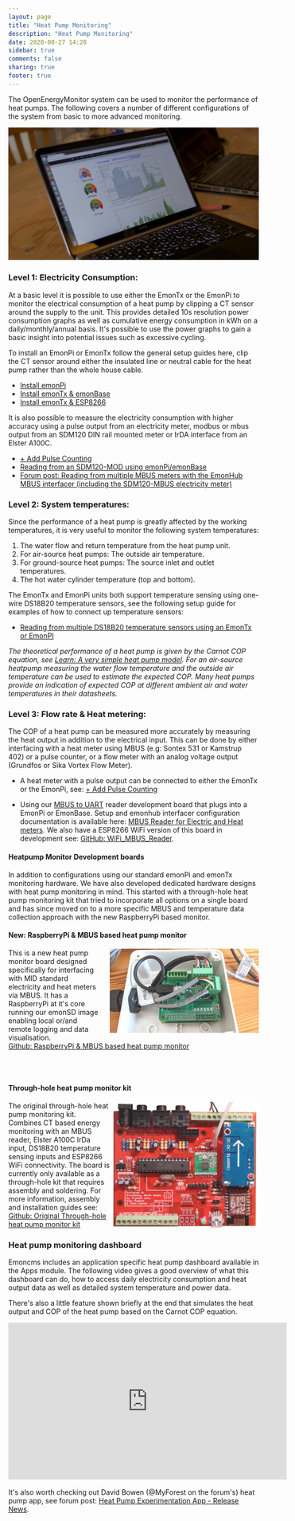 ```yaml
---
layout: page
title: "Heat Pump Monitoring"
description: "Heat Pump Monitoring"
date: 2020-08-27 14:28
sidebar: true
comments: false
sharing: true
footer: true
---
```


The OpenEnergyMonitor system can be used to monitor the performance of heat pumps. The following covers a number of different configurations of the system from basic to more advanced monitoring.

![HeatpumpMonitoring](/images/applications/heatpump/hpdata.png)

### Level 1: Electricity Consumption:

At a basic level it is possible to use either the EmonTx or the EmonPi to monitor the electrical consumption of a heat pump by clipping a CT sensor around the supply to the unit. This provides detailed 10s resolution power consumption graphs as well as cumulative energy consumption in kWh on a daily/monthly/annual basis. It's possible to use the power graphs to gain a basic insight into potential issues such as excessive cycling.

To install an EmonPi or EmonTx follow the general setup guides here, clip the CT sensor around either the insulated line or neutral cable for the heat pump rather than the whole house cable.

- [Install emonPi](/setup/install/)
- [Install emonTx & emonBase](/setup/install-emontx/)
- [Install emonTx & ESP8266](/setup/esp8266-adapter-emontx/)

It is also possible to measure the electricity consumption with higher accuracy using a pulse output from an electricity meter, modbus or mbus output from an SDM120 DIN rail mounted meter or IrDA interface from an Elster A100C.

- [+ Add Pulse Counting](/setup/pulse-counting/)
- [Reading from an SDM120-MOD using emonPi/emonBase](/integrations/emonhub-interfacers)
- [Forum post: Reading from multiple MBUS meters with the EmonHub MBUS interfacer (including the SDM120-MBUS electricity meter)](https://community.openenergymonitor.org/t/reading-from-multiple-mbus-meters-with-the-emonhub-mbus-interfacer/18159)
<!--- Reading from an Elster A100C IrDa interface with an Arduino Nano (Coming soon)-->

### Level 2: System temperatures:

Since the performance of a heat pump is greatly affected by the working temperatures, it is very useful to monitor the following system temperatures:

1. The water flow and return temperature from the heat pump unit.
2. For air-source heat pumps: The outside air temperature.
3. For ground-source heat pumps: The source inlet and outlet temperatures.
4. The hot water cylinder temperature (top and bottom).

The EmonTx and EmonPi units both support temperature sensing using one-wire DS18B20 temperature sensors, see the following setup guide for examples of how to connect up temperature sensors:

- [Reading from multiple DS18B20 temperature sensors using an EmonTx or EmonPI](/setup/temperature-sensors/)

*The theoretical performance of a heat pump is given by the Carnot COP equation, see [Learn: A very simple heat pump model](https://learn.openenergymonitor.org/sustainable-energy/building-energy-model/heatpumpmodel). For an air-source heatpump measuring the water flow temperature and the outside air temperature can be used to estimate the expected COP. Many heat pumps provide an indication of expected COP at different ambient air and water temperatures in their datasheets.*

### Level 3: Flow rate & Heat metering:

The COP of a heat pump can be measured more accurately by measuring the heat output in addition to the electrical input. This can be done by either interfacing with a heat meter using MBUS (e.g: Sontex 531 or Kamstrup 402) or a pulse counter, or a flow meter with an analog voltage output (Grundfos or Sika Vortex Flow Meter).

- A heat meter with a pulse output can be connected to either the EmonTx or the EmonPi, see: [+ Add Pulse Counting](/setup/pulse-counting)
<!--- Using the analog input on a EmonTx or EmonPi to interface with an analog voltage output from a Grundfos or Sika Vortex Flow Meter-->
- Using our [MBUS to UART](https://shop.openenergymonitor.com/m-bus-to-uart-converter/) reader development board that plugs into a EmonPi or EmonBase. Setup and emonhub interfacer configuration documentation is available here: [MBUS Reader for Electric and Heat meters](/integrations/emonhub-interfacers). We also have a ESP8266 WiFi version of this board in development see: [GitHub: WiFi_MBUS_Reader](https://github.com/openenergymonitor/HeatpumpMonitor/tree/master/WiFi_MBUS_Reader).

#### Heatpump Monitor Development boards

In addition to configurations using our standard emonPi and emonTx monitoring hardware. We have also developed dedicated hardware designs with heat pump monitoring in mind. This started with a through-hole heat pump monitoring kit that tried to incorporate all options on a single board and has since moved on to a more specific MBUS and temperature data collection approach with the new RaspberryPi based monitor. 

#### New: RaspberryPi & MBUS based heat pump monitor

<img src="/images/applications/heatpump/pimbusreader.jpeg" style="max-width:300px; float:right; margin-left:20px">

This is a new heat pump monitor board designed specifically for interfacing with MID standard electricity and heat meters via MBUS. It has a RaspberryPi at it's core running our emonSD image enabling local or/and remote logging and data visualisation.<br>
[Github: RaspberryPi & MBUS based heat pump monitor](https://github.com/openenergymonitor/HeatpumpMonitor/tree/master/HeatpumpMonitorPi)

<div style="clear:both"></div><br><br>

#### Through-hole heat pump monitor kit

<img src="/images/applications/heatpump/hpmon.jpg" style="max-width:300px; float:right">

The original through-hole heat pump monitoring kit. Combines CT based energy monitoring with an MBUS reader, Elster A100C IrDa input, DS18B20 temperature sensing inputs and ESP8266 WiFi connectivity. The board is currently only available as a through-hole kit that requires assembly and soldering. For more information, assembly and installation guides see: <br>
[Github: Original Through-hole heat pump monitor kit](https://github.com/openenergymonitor/HeatpumpMonitor/tree/master/HeatpumpMonitorTH)

### Heat pump monitoring dashboard

Emoncms includes an application specific heat pump dashboard available in the Apps module. The following video gives a good overview of what this dashboard can do, how to access daily electricity consumption and heat output data as well as detailed system temperature and power data.

There's also a little feature shown briefly at the end that simulates the heat output and COP of the heat pump based on the Carnot COP equation.

<div class='videoWrapper'>
<iframe width="560" height="315" src="https://www.youtube.com/embed/jBY1Sx3LR2o" frameborder="0" allowfullscreen></iframe>
</div>

It's also worth checking out David Bowen (@MyForest on the forum's) heat pump app, see forum post: [Heat Pump Experimentation App - Release News](https://community.openenergymonitor.org/t/heat-pump-experimentation-app-release-news/13423).
